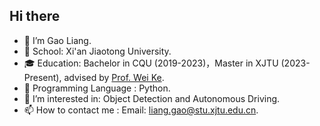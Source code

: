 ## Hi there 

- 👋 I’m Gao Liang.
- 🏫 School: Xi'an Jiaotong University.
- 🎓 Education: Bachelor in CQU (2019-2023)，Master in XJTU (2023-Present), advised by [Prof. Wei Ke](https://gr.xjtu.edu.cn/web/wei.ke/home).
- 🔨 Programming Language : Python.
- 🌱 I’m interested in: Object Detection and Autonomous Driving.
- 📫 How to contact me : Email: liang.gao@stu.xjtu.edu.cn.

<!--
**GaoLianger/GaoLianger** is a ✨ _special_ ✨ repository because its `README.md` (this file) appears on your GitHub profile.
- 👋 I’m Gao Liang.
- 🌱 I’m currently learning ...
- 👯 I’m looking to collaborate on ...
- 🤔 I’m looking for help with ...
- 💬 Ask me about ...
- 📫 How to reach me: ...
- 😄 Pronouns: ...
- ⚡ Fun fact: ...
-->
